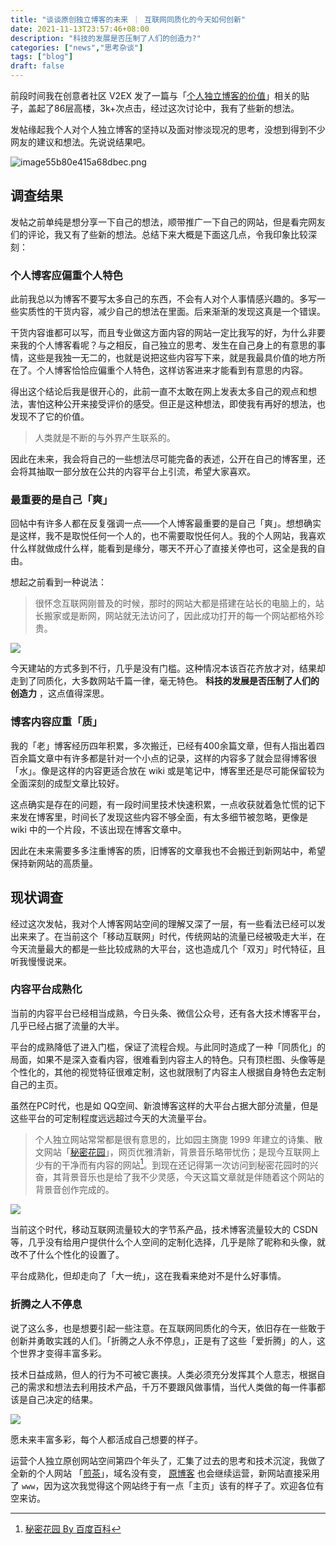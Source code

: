 ```yaml
---
title: "谈谈原创独立博客的未来 ｜ 互联网同质化的今天如何创新"
date: 2021-11-13T23:57:46+08:00
description: "科技的发展是否压制了人们的创造力?"
categories: ["news","思考杂谈"]
tags: ["blog"]
draft: false
---
```



前段时间我在创意者社区 V2EX 发了一篇与「[个人独立博客的价值](https://www.v2ex.com/t/814316)」相关的贴子，盖起了86层高楼，3k+次点击，经过这次讨论中，我有了些新的想法。

发帖缘起我个人对个人独立博客的坚持以及面对惨淡现况的思考，没想到得到不少网友的建议和想法。先说说结果吧。

![image55b80e415a68dbec.png](https://imagehost-cdn.frytea.com/images/2021/11/14/image55b80e415a68dbec.png)

## 调查结果

发帖之前单纯是想分享一下自己的想法，顺带推广一下自己的网站，但是看完网友们的评论，我又有了些新的想法。总结下来大概是下面这几点，令我印象比较深刻：

### 个人博客应偏重个人特色

此前我总以为博客不要写太多自己的东西，不会有人对个人事情感兴趣的。多写一些实质性的干货内容，减少自己的想法在里面。后来渐渐的发现这真是一个错误。

干货内容谁都可以写，而且专业做这方面内容的网站一定比我写的好，为什么非要来我的个人博客看呢？与之相反，自己独立的思考、发生在自己身上的有意思的事情，这些是我独一无二的，也就是说把这些内容写下来，就是我最具价值的地方所在了。个人博客恰恰应偏重个人特色，这样访客进来才能看到有意思的内容。

得出这个结论后我是很开心的，此前一直不太敢在网上发表太多自己的观点和想法，害怕这种公开来接受评价的感受。但正是这种想法，即使我有再好的想法，也发现不了它的价值。

> 人类就是不断的与外界产生联系的。

因此在未来，我会将自己的一些想法尽可能完备的表述，公开在自己的博客里，还会将其抽取一部分放在公共的内容平台上引流，希望大家喜欢。

### 最重要的是自己「爽」

回帖中有许多人都在反复强调一点——个人博客最重要的是自己「爽」。想想确实是这样，我不是取悦任何一个人的，也不需要取悦任何人。我的个人网站，我喜欢什么样就做成什么样，能看到是缘分，哪天不开心了直接关停也可，这全是我的自由。

想起之前看到一种说法：

> 很怀念互联网刚普及的时候，那时的网站大都是搭建在站长的电脑上的，站长搬家或是断网，网站就无法访问了，因此成功打开的每一个网站都格外珍贵。

![](https://imagehost-cdn.frytea.com/images/2021/11/14/20211114000737a65e53681c8770bc.png)

今天建站的方式多到不行，几乎是没有门槛。这种情况本该百花齐放才对，结果却走到了同质化，大多数网站千篇一律，毫无特色。 **科技的发展是否压制了人们的创造力** ，这点值得深思。

### 博客内容应重「质」

我的「老」博客经历四年积累，多次搬迁，已经有400余篇文章，但有人指出着四百余篇文章中有许多都是针对一个小点的记录，这样的内容多了就会显得博客很「水」。像是这样的内容更适合放在 wiki 或是笔记中，博客里还是尽可能保留较为全面深刻的成型文章比较好。

这点确实是存在的问题，有一段时间里技术快速积累，一点收获就着急忙慌的记下来发在博客里，时间长了发现这些内容不够全面，有太多细节被忽略，更像是 wiki 中的一个片段，不该出现在博客文章中。

因此在未来需要多多注重博客的质，旧博客的文章我也不会搬迁到新网站中，希望保持新网站的高质量。

## 现状调查

经过这次发帖，我对个人博客网站空间的理解又深了一层，有一些看法已经可以发出来来了。在当前这个「移动互联网」时代，传统网站的流量已经被吸走大半，在今天流量最大的都是一些比较成熟的大平台，这也造成几个「双刃」时代特征，且听我慢慢说来。

### 内容平台成熟化

当前的内容平台已经相当成熟，今日头条、微信公众号，还有各大技术博客平台，几乎已经占据了流量的大半。

平台的成熟降低了进入门槛，保证了流程合规。与此同时造成了一种「同质化」的局面，如果不是深入查看内容，很难看到内容主人的特色。只有顶栏图、头像等是个性化的，其他的视觉特征很难定制，这也就限制了内容主人根据自身特色去定制自己的主页。

虽然在PC时代，也是如 QQ空间、新浪博客这样的大平台占据大部分流量，但是这些平台的可定制程度远远超过今天的大流量平台。

> 个人独立网站常常都是很有意思的，比如园主旖旎 1999 年建立的诗集、散文网站「[秘密花园](http://www.yini.org)」，网页优雅清新，背景音乐略带忧伤；是现今互联网上少有的干净而有内容的网站[^1]。到现在还记得第一次访问到秘密花园时的兴奋，其背景音乐也是给了我不少灵感，今天这篇文章就是伴随着这个网站的背景音创作完成的。

![](https://imagehost-cdn.frytea.com/images/2021/11/14/2021-11-14-12.03.1590c7704a6ef069d6.png)

[^1]: [秘密花园 By 百度百科](https://baike.baidu.com/item/秘密花园网/7621618)

当前这个时代，移动互联网流量较大的字节系产品，技术博客流量较大的 CSDN 等，几乎没有给用户提供什么个人空间的定制化选择，几乎是除了昵称和头像，就改不了什么个性化的设置了。

平台成熟化，但却走向了「大一统」，这在我看来绝对不是什么好事情。

### 折腾之人不停息

说了这么多，也是想要引起一些注意。在互联网同质化的今天，依旧存在一些敢于创新并勇敢实践的人们。「折腾之人永不停息」，正是有了这些「爱折腾」的人，这个世界才变得丰富多彩。

技术日益成熟，但人的行为不可被它裹挟。人类必须充分发挥其个人意志，根据自己的需求和想法去利用技术产品，千万不要跟风做事情，当代人类做的每一件事都该是自己决定的结果。

![](https://imagehost-cdn.frytea.com/images/2021/11/14/2021111400090379ffafebb7b20c7c.png)

愿未来丰富多彩，每个人都活成自己想要的样子。

运营个人独立原创网站空间第四个年头了，汇集了过去的思考和技术沉淀，我做了全新的个人网站 「[煎茶](https://www.frytea.com)」，域名没有变， [原博客](https://blog.frytea.com/) 也会继续运营，新网站直接采用了 `www`，因为这次我觉得这个网站终于有一点「主页」该有的样子了。欢迎各位有空来访。
